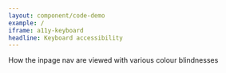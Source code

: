 ```yaml
---
layout: component/code-demo
example: /
iframe: a11y-keyboard
headline: Keyboard accessibility
---
```



How the inpage nav are viewed with various colour blindnesses

